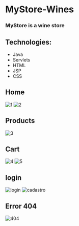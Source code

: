 # MyStore-Wines
### MyStore is a wine store

## Technologies:
+ Java
+ Servlets
+ HTML
+ JSP
+ CSS

## Home
![1](https://user-images.githubusercontent.com/84943777/168451181-9b5342e9-df17-4c66-83e7-4facce500114.PNG)
![2](https://user-images.githubusercontent.com/84943777/168451183-6570d088-c3a2-45d9-a9c1-6352273812ee.PNG)

## Products
![3](https://user-images.githubusercontent.com/84943777/168451203-d82ca147-b56e-47a3-97ce-ff21f395b8cf.PNG)

## Cart
![4](https://user-images.githubusercontent.com/84943777/168451209-54c5fb43-f11d-4fe5-922f-0539a493c59b.PNG)
![5](https://user-images.githubusercontent.com/84943777/168451210-ba317568-7673-4da0-ae77-72a05cadd348.PNG)

## login
![login](https://user-images.githubusercontent.com/84943777/168451211-aed7dd1a-c3f6-4a8b-b6d7-87e760a6c225.PNG)
![cadastro](https://user-images.githubusercontent.com/84943777/168451214-0946f6f1-1f22-4f26-9383-b7b2330269cb.PNG)

## Error 404
![404](https://user-images.githubusercontent.com/84943777/168451217-f30dc1e7-d2ad-4a34-a930-c4fb62e81452.PNG)

